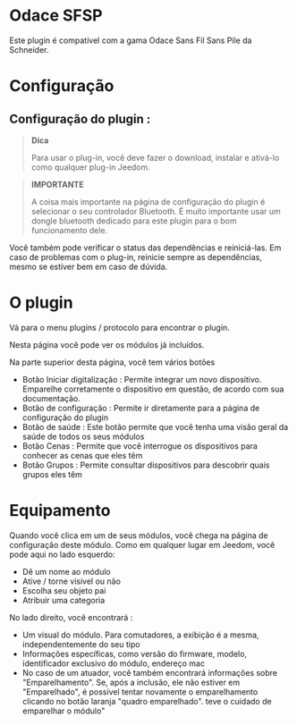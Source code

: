 Odace SFSP
============

Este plugin é compatível com a gama Odace Sans Fil Sans Pile da Schneider.


# Configuração 

## Configuração do plugin : 

> **Dica**
>
> Para usar o plug-in, você deve fazer o download, instalar e ativá-lo como qualquer plug-in Jeedom.

> **IMPORTANTE**
>
> A coisa mais importante na página de configuração do plugin é selecionar o seu controlador Bluetooth. É muito importante usar um dongle bluetooth dedicado para este plugin para o bom funcionamento dele.

Você também pode verificar o status das dependências e reiniciá-las. Em caso de problemas com o plug-in, reinicie sempre as dependências, mesmo se estiver bem em caso de dúvida.

# O plugin 

Vá para o menu plugins / protocolo para encontrar o plugin.

Nesta página você pode ver os módulos já incluídos.

Na parte superior desta página, você tem vários botões

-   Botão Iniciar digitalização : Permite integrar um novo dispositivo. Emparelhe corretamente o dispositivo em questão, de acordo com sua documentação.
-   Botão de configuração : Permite ir diretamente para a página de configuração do plugin
-   Botão de saúde : Este botão permite que você tenha uma visão geral da saúde de todos os seus módulos
-   Botão Cenas : Permite que você interrogue os dispositivos para conhecer as cenas que eles têm
-   Botão Grupos : Permite consultar dispositivos para descobrir quais grupos eles têm

# Equipamento 

Quando você clica em um de seus módulos, você chega na página de configuração deste módulo. Como em qualquer lugar em Jeedom, você pode aqui no lado esquerdo:

-   Dê um nome ao módulo
-   Ative / torne visível ou não
-   Escolha seu objeto pai
-   Atribuir uma categoria

No lado direito, você encontrará :

-   Um visual do módulo. Para comutadores, a exibição é a mesma, independentemente do seu tipo
-   Informações específicas, como versão do firmware, modelo, identificador exclusivo do módulo, endereço mac
-   No caso de um atuador, você também encontrará informações sobre "Emparelhamento". Se, após a inclusão, ele não estiver em "Emparelhado", é possível tentar novamente o emparelhamento clicando no botão laranja "quadro emparelhado". teve o cuidado de emparelhar o módulo"

